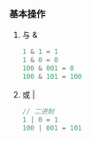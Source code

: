 

### 基本操作

1. 与 & 
    ```js
    1 & 1 = 1
    1 & 0 = 0
    100 & 001 = 0
    100 & 101 = 100
    ```
2. 或 | 
    ```js
    // 二进制
    1 | 0 = 1
    100 | 001 = 101
    ```